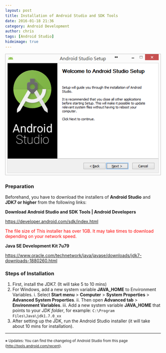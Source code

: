 ```yaml
---
layout: post
title: Installation of Android Studio and SDK Tools
date: 2016-01-18 21:36
category: Android Development
author: chris
tags: [Android Studio]
hideimage: true
---
```


![Andriod Studio Setup dialog](/images/posts/android/Android_Studio_setup.png)

<!--more-->

### Preparation
Beforehand, you have to download the installers of **Android Studio** and **JDK7 or higher** from the following links:

**Download Android Studio and SDK Tools | Android Developers**

https://developer.android.com/sdk/index.html

<span style="color:red;">The file size of This installer has over 1GB. It may take times to download depending on your network speed.</span>

**Java SE Development Kit 7u79**

https://www.oracle.com/technetwork/java/javase/downloads/jdk7-downloads-1880260.html

### Steps of Installation
1. First, install the JDK7. (It will take 5 to 10 mins)
2. For Windows, add a new system variable **JAVA_HOME** to Environment Variables.
    i. Select **Start menu** > **Computer** > **System Properties** > **Advanced System Properties**.
	ii. Then open **Advanced tab** > **Environment Variables**.
	iii. Add a new system variable **JAVA_HOME** that points to your _JDK folder_, for example: `C:\Program Files\Java\jdk1.7.0_xx`
3. After setting up the JDK, run the Android Studio installer (it will take about 10 mins for installation).

* * *
<small>※ Updates: You can find the changelog of Android Studio from this page (http://tools.android.com/recent).</small>
